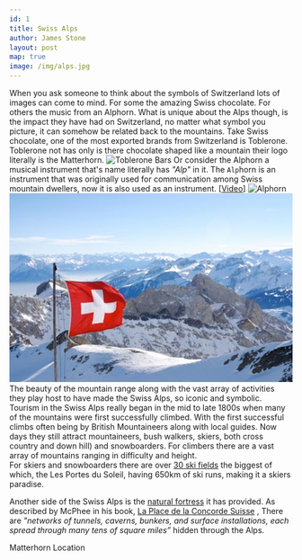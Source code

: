 ```yaml
---
id: 1
title: Swiss Alps
author: James Stone
layout: post
map: true
image: /img/alps.jpg
---
```


When you ask someone to think about the symbols of Switzerland lots of images can come to mind. For some the amazing Swiss chocolate. For others the music from an Alphorn. What is unique about the Alps though, is the impact they have had on Switzerland, no matter what symbol you picture, it can somehow be related back to the mountains.
Take Swiss chocolate, one of the most exported brands from Switzerland is Toblerone. Toblerone not has only is there chocolate shaped like a mountain their logo literally is the Matterhorn.
![Toblerone Bars](https://upload.wikimedia.org/wikipedia/commons/thumb/0/0b/Toblerone_Bars.jpg/400px-Toblerone_Bars.jpg)
Or consider the Alphorn a musical instrument that's name literally has *"Alp"* in it. The `Alp`horn is an instrument that was originally used for communication among Swiss mountain dwellers, now it is also used as an instrument. [[Video](https://www.youtube.com/watch?v=vfQC-XaNEpM)]
![Alphorn](http://img.myswitzerland.com/mys/n49486/images/buehne/alphornblaeser.jpg)
![Swiss Alps](/img/alps.jpg)
The beauty of the mountain range along with the vast array of activities they play host to have made the Swiss Alps, so iconic and symbolic.
Tourism in the Swiss Alps really began in the mid to late 1800s when many of the mountains were first successfully climbed. With the first successful climbs often being by British Mountaineers along with local guides. Now days they still attract mountaineers, bush walkers, skiers, both cross country and down hill) and snowboarders.
For climbers there are a vast array of mountains ranging in difficulty and height.  
For skiers and snowboarders there are over [30 ski fields](https://en.wikipedia.org/wiki/List_of_ski_areas_and_resorts_in_Switzerland) the biggest of which, the Les Portes du Soleil, having 650km of ski runs, making it a skiers paradise.

Another side of the Swiss Alps is the [natural fortress](http://www.bldgblog.com/2012/06/various-forms-of-lithic-disguise/) it has provided. 
As described by McPhee in his book, [La Place de la Concorde Suisse](http://www.amazon.com/gp/product/0374519323/ref=as_li_ss_tl?ie=UTF8&tag=bldgblog-20&linkCode=as2&camp=1789&creative=390957&creativeASIN=0374519323) ,  There are *"networks of tunnels, caverns, bunkers, and surface installations, each spread through many tens of square miles”* hidden through the Alps.
 
 					
<div class="quote-with-name"><!--quote with small font-size-->
    <span>Matterhorn Location</span>
    <div id="map"></div><!--quote-->
</div><!--end quote-small-->


<script>$('#map').vectorMap({
    map: 'ch_mill',
    hoverOpacity: 0.7,
    hoverColor: false,
    markerStyle: {
        initial: {
            fill: '#F8E23B',
            stroke: '#383f47'
        }
    },
    regionStyle: {
        initial: {
            fill: "#f2e8b6"
        },
        hover: {
            fill: '#e8b84d'
        }
    },
    backgroundColor: 'rgba(252, 251, 248, 0.75)',
    markers:  [
        {latLng: [45.976389, 7.658333], name: 'Matterhorn'}
    ]
});
</script>